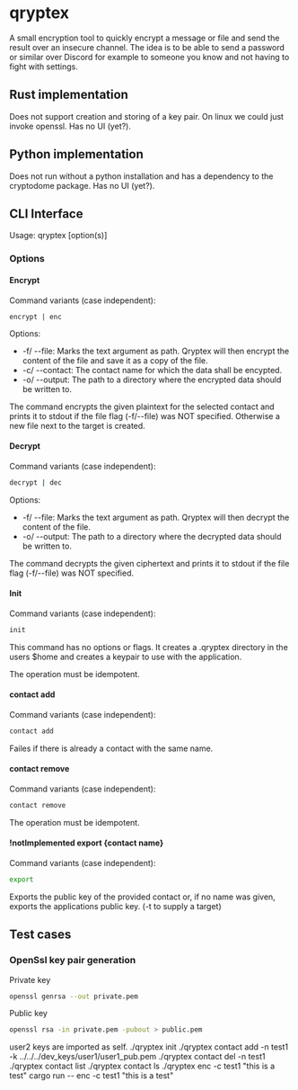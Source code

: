 # qryptex

A small encryption tool to quickly encrypt a message or file and send the result over an insecure channel.
The idea is to be able to send a password or similar over Discord for example to someone you know and not having to fight with settings.

## Rust implementation

Does not support creation and storing of a key pair. On linux we could just invoke openssl.
Has no UI (yet?).

## Python implementation

Does not run without a python installation and has a dependency to the cryptodome package.
Has no UI (yet?).

## CLI Interface

Usage: qryptex [option(s)]

### Options

#### Encrypt

Command variants (case independent):

```
encrypt | enc
```

Options:

* -f/ --file:       Marks the text argument as path.
    Qryptex will then encrypt the content of the file and save it as a copy of the file.
* -c/ --contact:    The contact name for which the data shall be encypted.
* -o/ --output:     The path to a directory where the encrypted data should be written to.

The command encrypts the given plaintext for the selected contact and prints it to stdout if the file flag (-f/--file) was NOT specified. Otherwise a new file next to the target is created.

#### Decrypt

Command variants (case independent):

```bash
decrypt | dec
```

Options:

* -f/ --file:       Marks the text argument as path.
    Qryptex will then decrypt the content of the file.
* -o/ --output:     The path to a directory where the decrypted data should be written to.

The command decrypts the given ciphertext and prints it to stdout if the file flag (-f/--file) was NOT specified.

#### Init

Command variants (case independent):

```bash
init
```

This command has no options or flags. It creates a .qryptex directory in the users $home and creates a keypair to use with the application.

The operation must be idempotent.

#### contact add

Command variants (case independent):

```bash
contact add
```

Failes if there is already a contact with the same name.

#### contact remove

Command variants (case independent):

```bash
contact remove
```

The operation must be idempotent.

#### !notImplemented export {contact name}

Command variants (case independent):

```bash
export
```

Exports the public key of the provided contact or, if no name was given, exports the applications public key. (-t to supply a target)

## Test cases

### OpenSsl key pair generation

Private key

```bash
openssl genrsa --out private.pem
```

Public key

```bash
openssl rsa -in private.pem -pubout > public.pem
```

user2 keys are imported as self.
./qryptex init
./qryptex contact add -n test1 -k ../../../dev_keys/user1/user1_pub.pem
./qryptex contact del -n test1
./qryptex contact list
./qryptex contact ls
./qryptex enc -c test1 "this is a test"
cargo run -- enc -c test1 "this is a test"

